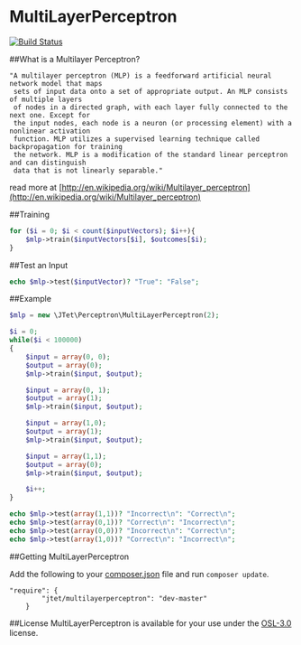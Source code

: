 MultiLayerPerceptron
==========

[![Build Status](https://api.travis-ci.org/jtet/MultiLayerPerceptron.png?branch)](https://travis-ci.org/jtet/MultiLayerPerceptron)

##What is a Multilayer Perceptron?

```
"A multilayer perceptron (MLP) is a feedforward artificial neural network model that maps
 sets of input data onto a set of appropriate output. An MLP consists of multiple layers
 of nodes in a directed graph, with each layer fully connected to the next one. Except for
 the input nodes, each node is a neuron (or processing element) with a nonlinear activation
 function. MLP utilizes a supervised learning technique called backpropagation for training
 the network. MLP is a modification of the standard linear perceptron and can distinguish
 data that is not linearly separable."
```
read more at [http://en.wikipedia.org/wiki/Multilayer_perceptron](http://en.wikipedia.org/wiki/Multilayer_perceptron)

##Training

```php
for ($i = 0; $i < count($inputVectors); $i++){
    $mlp->train($inputVectors[$i], $outcomes[$i);
}
```

##Test an Input

```php
echo $mlp->test($inputVector)? "True": "False";
```

##Example

```php
$mlp = new \JTet\Perceptron\MultiLayerPerceptron(2);

$i = 0;
while($i < 100000)
{
    $input = array(0, 0);
    $output = array(0);
    $mlp->train($input, $output);

    $input = array(0, 1);
    $output = array(1);
    $mlp->train($input, $output);

    $input = array(1,0);
    $output = array(1);
    $mlp->train($input, $output);

    $input = array(1,1);
    $output = array(0);
    $mlp->train($input, $output);

    $i++;
}

echo $mlp->test(array(1,1))? "Incorrect\n": "Correct\n";
echo $mlp->test(array(0,1))? "Correct\n": "Incorrect\n";
echo $mlp->test(array(0,0))? "Incorrect\n": "Correct\n";
echo $mlp->test(array(1,0))? "Correct\n": "Incorrect\n";
```

##Getting MultiLayerPerceptron

Add the following to your [composer.json](http://getcomposer.org) file and run `composer update`.

```
"require": {
        "jtet/multilayerperceptron": "dev-master"
    }
```

##License
MultiLayerPerceptron is available for your use under the [OSL-3.0](http://www.spdx.org/licenses/OSL-3.0#licenseText) license.
